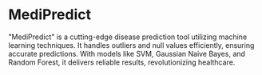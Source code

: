 # MediPredict
"MediPredict" is a cutting-edge disease prediction tool utilizing machine learning techniques. It handles outliers and null values efficiently, ensuring accurate predictions. With models like SVM, Gaussian Naive Bayes, and Random Forest, it delivers reliable results, revolutionizing healthcare.
